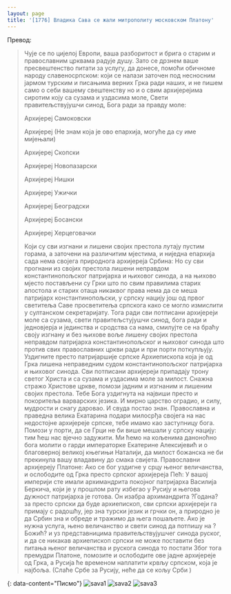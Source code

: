 ```yaml
---
layout: page
title: '[1776] Владика Сава се жали митрополиту московском Платону'
---
```


Превод:

>Чује се по цијелој Европи, ваша разборитост и брига о старим и православним црквама радује душу. Зато се дрзнем ваше пресвештенство питати за услугу, да донесе, помоћи обичноме народу славеносрпском: који се налази заточен под несносним јармом турским и писањима верних Грка ради наших, и не пишем само о себи вашему свештенству но и о свим архијерејима сиротим коју са сузама и уздасима моле, Свети правитељствујушчи синод, Бога ради за правду моле:
>
>Архијереј Самоковски
>
>Архијереј (Не знам која је ово епархија, могуће да су име мијењали)
>
>Архијереј Скопски
>
>Архијереј Новопазарски
>
>Архијереј Нишки
>
>Архијереј Ужички
>
>Архијереј Београдски
>
>Архијереј Босански
>
>Архијереј Херцеговачки
>
>Који су сви изгнани и лишени својих престола лутају пустим горама, а заточени на различитим мјестима, и ниједна епархија сада нема својега природнога архијереја Србина: Но су сви прогнани из својих престола лишени неправдом константинопољског патријарха и њиховог синода, а на њихово мјесто постављени су Грки што по свим правилима старих апостола и старих отаца никаквог права нема да се меша патријарх константинопољски, у српску нацију још од првог светитеља Саве просветитеља српскога како се могло измислити у султанском секретаријату. Тога ради сви потписани архијереји моле са сузама, свети правитељстујушчи синод, бога ради и једновјерја и јединства и сродства са нама, смилујте се на браћу своју изгнану и без њихове воље лишену својих престола неправдом патријарха константинопољског и њиховог синода што против свих православних цркви ради и при порти поткупљују. Уздигните престо патријаршије српске Архиепископа која је од Грка лишена неправедним судом константинопољског патријарха и њиховог синода. Сви потписани архијереји припадају трону светог Христа и са сузама и уздасима моле за милост. Снажна стражо Христове цркве, помози јадним и изгнаним и лишеним својих престола. Тебе Бога уздигнута на највиши престо и покоритеља варварских језика. И мирно царство оградио, и силу, мудрости и снагу даровао. И свуда постао знан. Православна и праведна велика Екатарина подари милосрђа својега на нас недостојне архијереје српске, тебе имамо као заступницу бога. Помози у порти, да се Грци не би више мешали у српску нацију: тим ћеш нас вјечно задужити. Ми ћемо на кољенима даноноћно бога молити о гарди императорке Екатерине Алексијевић и о благоверној великој књегињи Наталији, да милост божанска не би прекинула вашу владавину до смака свијета. Православни архијереју Платоне: Ако се бог уздигне у срцу њеног величанства, и ослободите од Грка престо српског архијереја Пећ: У вашој империји сте имали архимандрита покојног патријарха Василија Беркича, који је у прошлом рату избегао у Русију и његова дужност патријарха је готова. Он изабра архимандрита ?Годана? за престо српски да буде архиепископ, сви српски архијереји га примају с радошћу, јер зна турски језик и грчки он, а природно је да Србин зна и обреде и тражимо да њега пошаљете. Ако је нужна услуга, њено величанство и свети синод да потпишу на ?Божић? и уз представницима правитељствујушчег синода руског, и да се никакав архиепископ српски не може поставити без питања њеног величанства и рускога синода то постати Због тога премудри Платоне, помозите и ослободите ове јадне архијереје од Грка, а Русија ће временом наплатити крвљу српском, која је најбоља. (Слаће Србе за Русију, неће да се кољу Срби )

{: data-content="Писмо"}
![sava1](https://raw.githubusercontent.com/burstw0w/blog/refs/heads/main/_assets/images/sava1.avif)
![sava2](https://raw.githubusercontent.com/burstw0w/blog/refs/heads/main/_assets/images/sava2.avif)
![sava3](https://raw.githubusercontent.com/burstw0w/blog/refs/heads/main/_assets/images/sava3.avif)